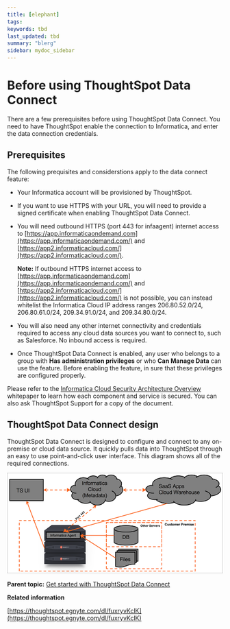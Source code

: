 ```yaml
---
title: [elephant]
tags: 
keywords: tbd
last_updated: tbd
summary: "blerg"
sidebar: mydoc_sidebar
---
```

# Before using ThoughtSpot Data Connect

There are a few prerequisites before using ThoughtSpot Data Connect. You need to have ThoughtSpot enable the connection to Informatica, and enter the data connection credentials.

## Prerequisites

The following prequisites and considerstions apply to the data connect feature:

-   Your Informatica account will be provisioned by ThoughtSpot.
-   If you want to use HTTPS with your URL, you will need to provide a signed certificate when enabling ThoughtSpot Data Connect.
-   You will need outbound HTTPS \(port 443 for infaagent\) internet access to [https://app.informaticaondemand.com](https://app.informaticaondemand.com/) and [https://app2.informaticacloud.com/](https://app2.informaticacloud.com/).

    **Note:** If outbound HTTPS internet access to [https://app.informaticaondemand.com](https://app.informaticaondemand.com/) and [https://app2.informaticacloud.com/](https://app2.informaticacloud.com/) is not possible, you can instead whitelist the Informatica Cloud IP address ranges 206.80.52.0/24, 206.80.61.0/24, 209.34.91.0/24, and 209.34.80.0/24.

-   You will also need any other internet connectivity and credentials required to access any cloud data sources you want to connect to, such as Salesforce. No inbound access is required.
-   Once ThoughtSpot Data Connect is enabled, any user who belongs to a group with **Has administration privileges** or who **Can Manage Data** can use the feature. Before enabling the feature, in sure that these privileges are configured properly.

Please refer to the [Informatica Cloud Security Architecture Overview](https://thoughtspot.egnyte.com/dl/fuxryvKclK) whitepaper to learn how each component and service is secured. You can also ask ThoughtSpot Support for a copy of the document.

## ThoughtSpot Data Connect design

ThoughtSpot Data Connect is designed to configure and connect to any on-premise or cloud data source. It quickly pulls data into ThoughtSpot through an easy to use point-and-click user interface. This diagram shows all of the required connections.

 ![](../../../images/data_connect_design.png "High-level ThoughtSpot Data Connect design diagram") 

**Parent topic:** [Get started with ThoughtSpot Data Connect](../../../data_connect/data_connect/setup/ETL.html)

**Related information**  


[https://thoughtspot.egnyte.com/dl/fuxryvKclK](https://thoughtspot.egnyte.com/dl/fuxryvKclK)

